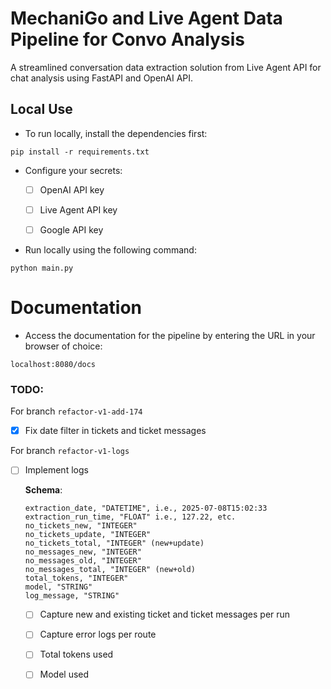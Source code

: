 # MechaniGo and Live Agent Data Pipeline for Convo Analysis

A streamlined conversation data extraction solution from Live Agent API for chat analysis using FastAPI and OpenAI API.

## Local Use

- To run locally, install the dependencies first:

```
pip install -r requirements.txt
```

- Configure your secrets:

    - [ ] OpenAI API key

    - [ ] Live Agent API key

    - [ ] Google API key

- Run locally using the following command:

```
python main.py
```

# Documentation

- Access the documentation for the pipeline by entering the URL in your browser of choice:

```
localhost:8080/docs
```

### TODO:
For branch `refactor-v1-add-174`

- [x] Fix date filter in tickets and ticket messages

For branch `refactor-v1-logs`

- [ ] Implement logs

    **Schema**:

    ```
    extraction_date, "DATETIME", i.e., 2025-07-08T15:02:33
    extraction_run_time, "FLOAT" i.e., 127.22, etc.
    no_tickets_new, "INTEGER"
    no_tickets_update, "INTEGER"
    no_tickets_total, "INTEGER" (new+update)
    no_messages_new, "INTEGER"
    no_messages_old, "INTEGER"
    no_messages_total, "INTEGER" (new+old)
    total_tokens, "INTEGER"
    model, "STRING"
    log_message, "STRING"
    ```

    - [ ] Capture new and existing ticket and ticket messages per run

    - [ ] Capture error logs per route

    - [ ] Total tokens used

    - [ ] Model used
